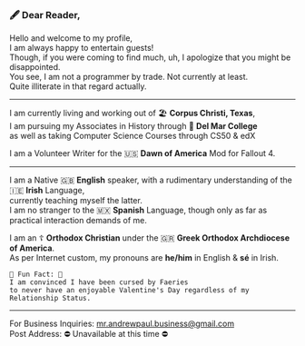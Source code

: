 ### 🖋️ Dear Reader,
<!-- Introduction -->
 Hello and welcome to my profile,\
 I am always happy to entertain guests!\
 Though, if you were coming to find much, uh, I apologize that you might be disappointed.\
 You see, I am not a programmer by trade. Not currently at least.\
 Quite illiterate in that regard actually.
	
<!-- Work & Location -->
---
I am currently living and working out of 🏖️ **Corpus Christi, Texas**,\
I am pursuing my Associates in History through 🌊 **Del Mar College**\
as well as taking Computer Science Courses through CS50 & edX

I am a Volunteer Writer for the 🇺🇸 **Dawn of America** Mod for Fallout 4.

<!-- About Me Info -->
---
I am a Native 🇬🇧 **English** speaker, with a rudimentary understanding of the 🇮🇪 **Irish** Language,\
currently teaching myself the latter.\
I am no stranger to the 🇲🇽 **Spanish** Language, though only as far as practical interaction demands of me.

I am an ☦️ **Orthodox Christian** under the 🇬🇷 **Greek Orthodox Archdiocese of America**.\
As per Internet custom, my pronouns are **he/him** in English & **sé** in Irish.

	🧚 Fun Fact: 🧚
	I am convinced I have been cursed by Faeries
	to never have an enjoyable Valentine's Day regardless of my Relationship Status.

<!-- Contact Information -->
---
For Business Inquiries: mr.andrewpaul.business@gmail.com\
Post Address: ⛔ Unavailable at this time ⛔
